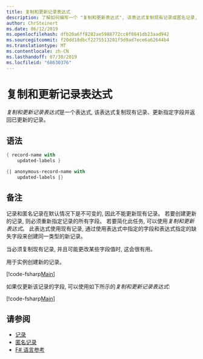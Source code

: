 ```yaml
---
title: 复制和更新记录表达式
description: 了解如何编写一个 "复制和更新表达式", 该表达式复制现有记录或匿名记录, 更新指定字段, 并返回已更新的记录或匿名记录。
author: ChrSteinert
ms.date: 06/12/2019
ms.openlocfilehash: dfb20a6ff8282ae5988772cc0f0841db23aad942
ms.sourcegitcommit: f20dd18dbcf2275513281f5d9ad7ece6a62644b4
ms.translationtype: MT
ms.contentlocale: zh-CN
ms.lasthandoff: 07/30/2019
ms.locfileid: "68630376"
---
```

# <a name="copy-and-update-record-expressions"></a>复制和更新记录表达式

*复制和更新记录表达式*是一个表达式, 该表达式复制现有记录、更新指定字段并返回已更新的记录。

## <a name="syntax"></a>语法

```fsharp
{ record-name with
    updated-labels }

{| anonymous-record-name with
    updated-labels |}
```

## <a name="remarks"></a>备注

记录和匿名记录在默认情况下是不可变的, 因此不能更新现有记录。 若要创建更新的记录, 则必须重新指定记录的所有字段。 若要简化此任务, 可以使用*复制和更新表达式*。 此表达式使用现有记录, 通过使用表达式中指定的字段和表达式指定的缺失字段来创建同一类型的新记录。

当必须复制现有记录, 并且可能更改某些字段值时, 这会很有用。

用于实例创建新的记录。

[!code-fsharp[Main](~/samples/snippets/fsharp/lang-ref-1/snippet1905.fs)]

如果仅更新该记录的字段, 可以使用如下所示的*复制和更新记录表达式*:

[!code-fsharp[Main](~/samples/snippets/fsharp/lang-ref-1/snippet1906.fs)]

## <a name="see-also"></a>请参阅

- [记录](records.md)
- [匿名记录](anonymous-records.md)
- [F# 语言参考](index.md)
